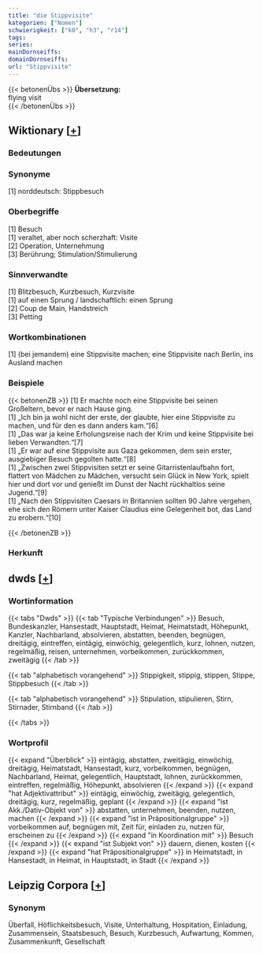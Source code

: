 ```yaml
---
title: "die Stippvisite"
kategorien: ["Nomen"]
schwierigkeit: ["k0", "h3", "r14"]
tags:
series:
mainDornseiffs:
domainDornseiffs:
url: "Stippvisite"
---
```


{{< betonenÜbs >}}
**Übersetzung:**  
flying visit  
{{< /betonenÜbs >}}

## Wiktionary [[+](https://de.wiktionary.org/wiki/Stippvisite)]

### Bedeutungen

### Synonyme
[1] norddeutsch: Stippbesuch  

### Oberbegriffe
[1] Besuch  
[1] veraltet, aber noch scherzhaft: Visite  
[2] Operation, Unternehmung  
[3] Berührung; Stimulation/Stimulierung  

### Sinnverwandte
[1] Blitzbesuch, Kurzbesuch, Kurzvisite  
[1] auf einen Sprung / landschaftlich: einen Sprung  
[2] Coup de Main, Handstreich  
[3] Petting  

### Wortkombinationen
[1] (bei jemandem) eine Stippvisite machen; eine Stippvisite nach Berlin, ins Ausland machen  

### Beispiele
{{< betonenZB >}}
[1] Er machte noch eine Stippvisite bei seinen Großeltern, bevor er nach Hause ging.  
[1] „Ich bin ja wohl nicht der erste, der glaubte, hier eine Stippvisite zu machen, und für den es dann anders kam.“[6]  
[1] „Das war ja keine Erholungsreise nach der Krim und keine Stippvisite bei lieben Verwandten.“[7]  
[1] „Er war auf eine Stippvisite aus Gaza gekommen, dem sein erster, ausgiebiger Besuch gegolten hatte.“[8]  
[1] „Zwischen zwei Stippvisiten setzt er seine Gitarristenlaufbahn fort, flattert von Mädchen zu Mädchen, versucht sein Glück in New York, spielt hier und dort vor und genießt im Dunst der Nacht rückhaltlos seine Jugend.“[9]  
[1] „Nach den Stippvisiten Caesars in Britannien sollten 90 Jahre vergehen, ehe sich den Römern unter Kaiser Claudius eine Gelegenheit bot, das Land zu erobern.“[10]  

{{< /betonenZB >}}
### Herkunft



## dwds [[+](https://www.dwds.de/wb/Stippvisite)]

### Wortinformation
{{< tabs "Dwds" >}}
{{< tab "Typische Verbindungen" >}}
Besuch, Bundeskanzler, Hansestadt, Hauptstadt, Heimat, Heimatstadt, Höhepunkt, Kanzler, Nachbarland, absolvieren, abstatten, beenden, begnügen, dreitägig, eintreffen, eintägig, einwöchig, gelegentlich, kurz, lohnen, nutzen, regelmäßig, reisen, unternehmen, vorbeikommen, zurückkommen, zweitägig
{{< /tab >}}

{{< tab "alphabetisch vorangehend" >}}
Stippigkeit, stippig, stippen, Stippe, Stippbesuch
{{< /tab >}}

{{< tab "alphabetisch vorangehend" >}}
Stipulation, stipulieren, Stirn, Stirnader, Stirnband
{{< /tab >}}

{{< /tabs >}}

### Wortprofil
{{< expand "Überblick" >}} eintägig, abstatten, zweitägig, einwöchig, dreitägig, Heimatstadt, Hansestadt, kurz, vorbeikommen, begnügen, Nachbarland, Heimat, gelegentlich, Hauptstadt, lohnen, zurückkommen, eintreffen, regelmäßig, Höhepunkt, absolvieren {{< /expand >}}
{{< expand "hat Adjektivattribut" >}} eintägig, einwöchig, zweitägig, gelegentlich, dreitägig, kurz, regelmäßig, geplant {{< /expand >}}
{{< expand "ist Akk./Dativ-Objekt von" >}} abstatten, unternehmen, beenden, nutzen, machen {{< /expand >}}
{{< expand "ist in Präpositionalgruppe" >}} vorbeikommen auf, begnügen mit, Zeit für, einladen zu, nutzen für, erscheinen zu {{< /expand >}}
{{< expand "in Koordination mit" >}} Besuch {{< /expand >}}
{{< expand "ist Subjekt von" >}} dauern, dienen, kosten {{< /expand >}}
{{< expand "hat Präpositionalgruppe" >}} in Heimatstadt, in Hansestadt, in Heimat, in Hauptstadt, in Stadt {{< /expand >}}

## Leipzig Corpora [[+](https://corpora.uni-leipzig.de/en/res?word=Stippvisite&corpusId=deu_newscrawl-public_2018)]


### Synonym
Überfall, Höflichkeitsbesuch, Visite, Unterhaltung, Hospitation, Einladung, Zusammensein, Staatsbesuch, Besuch, Kurzbesuch, Aufwartung, Kommen, Zusammenkunft, Gesellschaft

